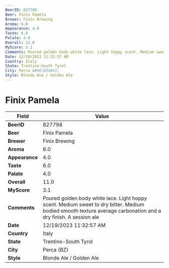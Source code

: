```yaml
---
BeerID: 827798
Beer: Finix Pamela
Brewer: Finix Brewing
Aroma: 6.0
Appearance: 4.0
Taste: 6.0
Palate: 4.0
Overall: 11.0
MyScore: 3.1
Comments: Poured golden body white lace. Light hoppy scent. Medium sweet to dry bitter. Medium bodied smooth texture average carbonation and a dry finish. A session ale
Date: 12/19/2023 11:32:57 AM
Country: Italy
State: Trentino-South Tyrol
City: Perca &#40;BZ&#41;
Style: Blonde Ale / Golden Ale
---
```


# Finix Pamela 

| Field         | Value |
|---------------|-------|
| **BeerID** | 827798 |
| **Beer** | Finix Pamela  |
| **Brewer** | Finix Brewing |
| **Aroma** | 6.0 |
| **Appearance** | 4.0 |
| **Taste** | 6.0 |
| **Palate** | 4.0 |
| **Overall** | 11.0 |
| **MyScore** | 3.1 |
| **Comments** | Poured golden body white lace. Light hoppy scent. Medium sweet to dry bitter. Medium bodied smooth texture average carbonation and a dry finish. A session ale |
| **Date** | 12/19/2023 11:32:57 AM |
| **Country** | Italy |
| **State** | Trentino-South Tyrol |
| **City** | Perca &#40;BZ&#41; |
| **Style** | Blonde Ale / Golden Ale |

